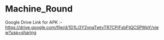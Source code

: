 # Machine_Round
Google Drive Link for APK :- https://drive.google.com/file/d/1D1Li3Y2vnaTwtvTR7CPiFsbFtQCSPWpY/view?usp=sharing

